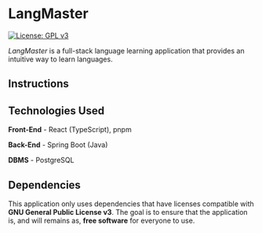 # LangMaster

[![License: GPL v3](https://img.shields.io/badge/License-GPLv3-blue.svg)](https://www.gnu.org/licenses/gpl-3.0)

_LangMaster_ is a full-stack language learning application that provides an intuitive way to learn languages.

## Instructions



## Technologies Used

**Front-End** - React (TypeScript), pnpm

**Back-End** - Spring Boot (Java)

**DBMS** - PostgreSQL

## Dependencies

This application only uses dependencies that have licenses compatible with **GNU General Public License v3**.
The goal is to ensure that the application is, and will remains as, **free software** for everyone to use.  
